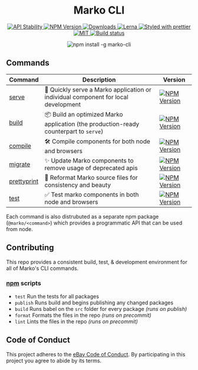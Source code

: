 <h1 align="center">Marko CLI</h1>

<p align="center">
  <!-- Stability -->
  <a href="https://nodejs.org/api/documentation.html#documentation_stability_index">
    <img src="https://img.shields.io/badge/stability-stable-green.svg" alt="API Stability"/>
  </a>
  <!-- NPM Version -->
  <a href="https://npmjs.org/package/marko-cli">
    <img src="https://img.shields.io/npm/v/marko-cli.svg" alt="NPM Version"/>
  </a>
  <!-- Downloads -->
  <a href="https://npmjs.org/package/marko-cli">
    <img src="https://img.shields.io/npm/dm/marko-cli.svg" alt="Downloads"/>
  </a>
  <!-- Structure -->
  <a href="https://github.com/lerna/lerna">
    <img src="https://img.shields.io/badge/monorepo-lerna-531099.svg" alt="Lerna"/>
  </a>
  <!-- Format -->
  <a href="https://github.com/prettier/prettier">
    <img src="https://img.shields.io/badge/styled_with-prettier-ff69b4.svg" alt="Styled with prettier"/>
  </a>
  <!-- License -->
  <a href="./LICENSE">
    <img src="https://img.shields.io/github/license/marko-js/cli.svg" alt="MIT"/>
  </a>
  <!-- CI -->
  <a href="https://travis-ci.com/marko-js/cli">
    <img src="https://travis-ci.com/marko-js/cli.svg?branch=master" alt="Build status"/>
  </a>
</p>

<p align="center">
  <img src="https://user-images.githubusercontent.com/1958812/55680381-a6b60f00-58cd-11e9-8b9b-2d54fa31a501.png" alt="npm install -g marko-cli"/>
</p>

## Commands

| Command                                                                                   | Description                                                                           | Version                                                                                                                                       |
| ----------------------------------------------------------------------------------------- | ------------------------------------------------------------------------------------- | --------------------------------------------------------------------------------------------------------------------------------------------- |
| [serve](https://github.com/marko-js/cli/blob/master/packages/serve/README.md)             | 🚀 Quickly serve a Marko application or individual component for local development    | <a href="https://npmjs.org/package/@marko/serve"><img src="https://img.shields.io/npm/v/@marko/serve.svg" alt="NPM Version"/></a>             |
| [build](https://github.com/marko-js/cli/blob/master/packages/build/README.md)             | 📦 Build an optimized Marko application (the production-ready counterpart to `serve`) | <a href="https://npmjs.org/package/@marko/build"><img src="https://img.shields.io/npm/v/@marko/build.svg" alt="NPM Version"/></a>             |
| [compile](https://github.com/marko-js/cli/blob/master/packages/compile/README.md)         | 🛠 Compile components for both node and browsers                                       | <a href="https://npmjs.org/package/@marko/compile"><img src="https://img.shields.io/npm/v/@marko/compile.svg" alt="NPM Version"/></a>         |
| [migrate](https://github.com/marko-js/cli/blob/master/packages/migrate/README.md)         | ✨ Update Marko components to remove usage of deprecated apis                         | <a href="https://npmjs.org/package/@marko/migrate"><img src="https://img.shields.io/npm/v/@marko/migrate.svg" alt="NPM Version"/></a>         |
| [prettyprint](https://github.com/marko-js/cli/blob/master/packages/prettyprint/README.md) | 💅 Reformat Marko source files for consistency and beauty                             | <a href="https://npmjs.org/package/@marko/prettyprint"><img src="https://img.shields.io/npm/v/@marko/prettyprint.svg" alt="NPM Version"/></a> |
| [test](https://github.com/marko-js/cli/blob/master/packages/test/README.md)               | ✅ Test marko components in both node and browsers                                    | <a href="https://npmjs.org/package/@marko/test"><img src="https://img.shields.io/npm/v/@marko/test.svg" alt="NPM Version"/></a>               |

Each command is also distrubuted as a separate npm package (`@marko/<command>`) which provides a programmatic API that can be used from node.

## Contributing

This repo provides a consistent build, test, & development environment for all of Marko's CLI commands.

### [npm](https://twitter.com/chriscoyier/status/896051713378992130) scripts

- `test` Run the tests for all packages
- `publish` Runs build and begins publishing any changed packages
- `build` Runs babel on the `src` folder for every package _(runs on publish)_
- `format` Formats the files in the repo _(runs on precommit)_
- `lint` Lints the files in the repo _(runs on precommit)_

## Code of Conduct

This project adheres to the [eBay Code of Conduct](./.github/CODE_OF_CONDUCT.md). By participating in this project you agree to abide by its terms.
